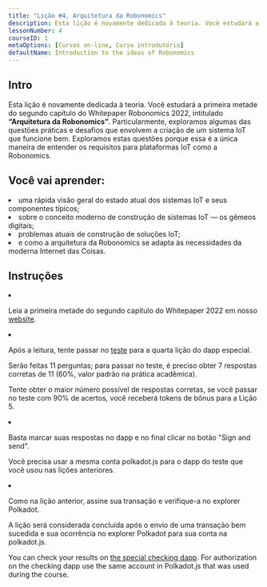 ```yaml
---
title: "Lição #4, Arquitetura da Robonomics"
description: Esta lição é novamente dedicada à teoria. Você estudará a primeira metade do segundo capítulo do Whitepaper Robonomics 2022, intitulado “Arquitetura da Robonomics”.
lessonNumber: 4
courseID: 1
metaOptions: [Cursos on-line, Curso introdutório]
defaultName: Introduction to the ideas of Robonomics
---
```



## Intro

Esta lição é novamente dedicada à teoria. Você estudará a primeira metade do segundo capítulo do Whitepaper Robonomics 2022, intitulado **“Arquitetura da Robonomics”**. Particularmente, exploramos algumas das questões práticas e desafios que envolvem a criação de um sistema IoT que funcione bem. Exploramos estas questões porque essa é a única maneira de entender os requisitos para plataformas IoT como a Robonomics.


## Você vai aprender:

<List>

<li>
uma rápida visão geral do estado atual dos sistemas IoT e seus componentes típicos;
</li>

<li>
sobre o conceito moderno de construção de sistemas IoT — os gêmeos digitais;
</li>

<li>
problemas atuais de construção de soluções IoT;
</li>

<li>
e como a arquitetura da Robonomics se adapta às necessidades da moderna Internet das Coisas.
</li>

</List>

## Instruções

<List type="numbers">

<li>

Leia a primeira metade do segundo capítulo do Whitepaper 2022 em nosso [website](https://robonomics.network/architecture/).

</li>

<li>

Após a leitura, tente passar no [teste](https://lesson4.robonomics.academy/) para a quarta lição do dapp especial.

Serão feitas 11 perguntas; para passar no teste, é preciso obter 7 respostas corretas de 11 (60%, valor padrão na prática acadêmica). 

Tente obter o maior número possível de respostas corretas, se você passar no teste com 90% de acertos, você receberá tokens de bônus para a Lição 5.

</li>

<li>

Basta marcar suas respostas no dapp e no final clicar no botão "Sign and send".

Você precisa usar a mesma conta polkadot.js para o dapp do teste que você usou nas lições anteriores.

</li>

<li>

Como na lição anterior, assine sua transação e verifique-a no explorer Polkadot.

</li>
</List>


<Result>

A lição será considerada concluída após o envio de uma transação bem sucedida e sua ocorrência no explorer Polkadot para sua conta na polkadot.js.

You can check your results on [the special checking dapp](https://lk.robonomics.academy/). For authorization on the checking dapp use the same account in Polkadot.js that was used during the course.

</Result>